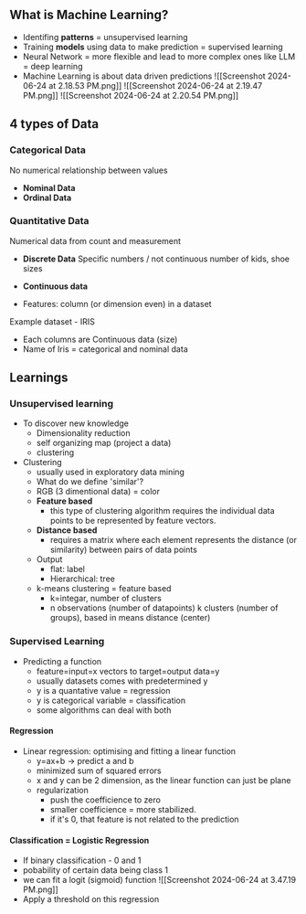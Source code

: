 ## What is Machine Learning?
- Identifing **patterns** = unsupervised learning
- Training **models** using data to make prediction = supervised learning
- Neural Network = more flexible and lead to more complex ones like LLM = deep learning
- Machine Learning is about data driven predictions
![[Screenshot 2024-06-24 at 2.18.53 PM.png]]
![[Screenshot 2024-06-24 at 2.19.47 PM.png]]
![[Screenshot 2024-06-24 at 2.20.54 PM.png]]
## 4 types of Data
### Categorical Data
No numerical relationship between values
- **Nominal Data**
- **Ordinal Data**
### Quantitative Data
Numerical data from count and measurement
- **Discrete Data**
	Specific numbers / not continuous
	number of kids, shoe sizes
- **Continuous data**

- Features: column (or dimension even) in a dataset

Example dataset - IRIS
- Each columns are Continuous data (size)
- Name of Iris = categorical and nominal data
## Learnings
### Unsupervised learning
- To discover new knowledge
	- Dimensionality reduction
	- self organizing map (project a data)
	- clustering
- Clustering
	- usually used in exploratory data mining
	- What do we define 'similar'?
	- RGB (3 dimentional data) = color
	- **Feature based**
		- this type of clustering algorithm requires the individual data points to be represented by feature vectors.
	- **Distance based**
		- requires a matrix where each element represents the distance (or similarity) between pairs of data points
	- Output
		- flat: label
		- Hierarchical: tree
	- k-means clustering = feature based
		- k=integar, number of clusters
		- n observations (number of datapoints) k clusters (number of groups), based in means distance (center)
### Supervised Learning
- Predicting a function
	- feature=input=x vectors to target=output data=y
	- usually datasets comes with predetermined y
	- y is a quantative value = regression
	- y is categorical variable = classification
	- some algorithms can deal with both
#### Regression
- Linear regression: optimising and fitting a linear function
	- y=ax+b -> predict a and b
	- minimized sum of squared errors
	- x and y can be 2 dimension, as the linear function can just be plane
	- regularization 
		- push the coefficience to zero
		- smaller coefficience = more stabilized.
		- if it's 0, that feature is not related to the prediction
#### Classification = Logistic Regression
- If binary classification - 0 and 1
- pobability of certain data being class 1
- we can fit a logit (sigmoid) function ![[Screenshot 2024-06-24 at 3.47.19 PM.png]]
- Apply a threshold on this regression
